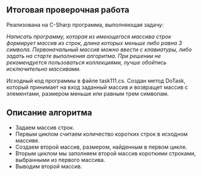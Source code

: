 ## Итоговая проверочная работа

Реализована на C-Sharp программа, выполняющая задачу: 

*Написать программу, которая из имеющегося массива строк формирует массив из строк, длина которых меньше либо равна 3 символа. Первоначальный массив можно ввести с клавиатуры, либо задать на старте выполнения алгоритма. При решении не рекомендуется пользоваться коллекциями, лучше обойтись исключительно массивами.*

Исходный код программы в файле task111.cs.
Создан метод DoTask, который принимает на вход заданный массив и возвращет массив с элементами, размером меньше или равным трем символам.

## Описание алгоритма ##

+ Задаем массив строк.
+ Первым циклом считаем количество коротких строк в исходном массиве.
+ Создаем второй массив, размером, найденным в первом цикле.
+ Вторым циклом мы заполняем второй массив короткими строками, выбранными из первого массива.
+ Выводим второй массив.